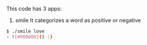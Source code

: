 This code has 3 apps:
1. smile
It categorizes a word as positive or negative
```bash
$ ./smile love
- ![#008000]() :)
```
